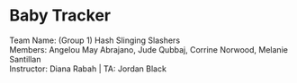 # Baby Tracker

Team Name: (Group 1) Hash Slinging Slashers <br />
Members: Angelou May Abrajano, Jude Qubbaj, Corrine Norwood, Melanie Santillan <br />
Instructor: Diana Rabah | TA: Jordan Black
